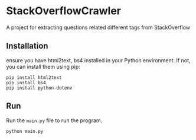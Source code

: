 # StackOverflowCrawler
A project for extracting questions related different tags from StackOverflow

## Installation
ensure you have html2text, bs4 installed in your Python environment. If not, you can install them using pip:

```
pip install html2text
pip install bs4
pip install python-dotenv

```
## Run
Run the `main.py` file to run the program. 
```
python main.py
```